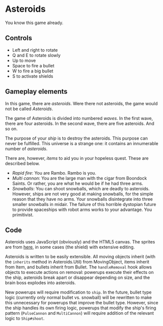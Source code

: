 Asteroids
=========

You know this game already.

Controls
--------

* Left and right to rotate
* Q and E to rotate slowly
* Up to move
* Space to fire a bullet
* W to fire a big bullet
* S to activate shields

Gameplay elements
-----------------

In this game, there are *asteroids*. Were there not asteroids, the game would
not be called *Asteroids*.

The game of Asteroids is divided into numbered *waves*. In the first wave, there
are four asteroids. In the second wave, there are five asteroids. And so on.

The purpose of your *ship* is to destroy the asteroids. This purpose can never
be fulfilled. This universe is a strange one: it contains an innumerable number
of *asteroids*.

There are, however, *items* to aid you in your hopeless quest. These are
described below.

* *Rapid fire*: You are Rambo. Rambo is you.
* *Multi cannon*: You are the large man with the cigar from Boondock Saints.
  Or rather, you are what he would be if he had three arms.
* *Snowballs*: You can shoot snowballs, which are deadly to asteroids. However,
  ships are not very good at making snowballs, for the simple reason that they
  have no arms. Your snowballs disintegrate into three smaller snowballs in
  midair. The failure of this horrible dystopian future to provide spaceships
  with robot arms works to your advantage. You primitivist.

Code
----

Asteroids uses JavaScript (obviously) and the HTML5 canvas. The sprites are from [here](http://www.lostgarden.com/2007/04/free-game-graphics-tyrian-ships-and.html), in some cases (the shield) with extensive editing.

Asteroids is written to be easily extensible. All moving objects inherit (with the `inherits` method in Asteroids.Util) from MovingObject, items inherit from Item, and bullets inherit from Bullet. The `handleRemoval` hook allows objects to execute actions on removal: powerups execute their effects on the ship, asteroids break apart or disappear depending on size, and the brain boss explodes into asteroids.

New powerups will require modification to `ship`. In the future, bullet type logic (currently only normal bullet vs. snowball) will be rewritten to make this unnecessary for powerups that improve the bullet type. However, since the ship handles its own firing logic, powerups that modify the ship's firing pattern (`PulseCannon` and `MultiCannon`) will require addition of the relevant logic to `Ship#shoot`.
